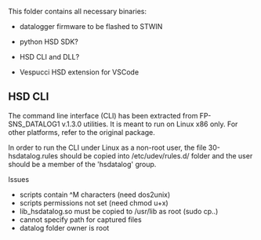 This folder contains all necessary binaries:

* datalogger firmware to be flashed to STWIN

* python HSD SDK?

* HSD CLI and DLL?

* Vespucci HSD extension for VSCode

## HSD CLI
The command line interface (CLI) has been extracted from FP-SNS_DATALOG1 v.1.3.0 utilities.
It is meant to run on Linux x86 only. For other platforms, refer to the original package.

In order to run the CLI under Linux as a non-root user, the file 30-hsdatalog.rules should be copied into /etc/udev/rules.d/ folder and the user should be a member of the 'hsdatalog' group.

Issues
* scripts contain ^M characters (need dos2unix)
* scripts permissions not set (need chmod u+x)
* lib_hsdatalog.so must be copied to /usr/lib as root (sudo cp..)
* cannot specify path for captured files
* datalog folder owner is root
